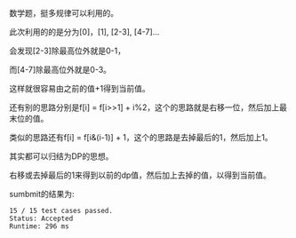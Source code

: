 数学题，挺多规律可以利用的。

此次利用的的是分为[0]，[1], [2-3], [4-7]...

会发现[2-3]除最高位外就是0-1，

而[4-7]除最高位外就是0-3。

这样就很容易由之前的值+1得到当前值。

还有别的思路分别是f[i] = f[i>>1] + i%2，这个的思路就是右移一位，然后加上最末位的值。

类似的思路还有f[i] = f[i&(i-1)] + 1，这个的思路是去掉最后的1，然后加上1。

其实都可以归结为DP的思想。

右移或去掉最后的1来得到以前的dp值，然后加上去掉的值，以得到当前值。

sumbmit的结果为:
```
15 / 15 test cases passed.
Status: Accepted
Runtime: 296 ms
```
